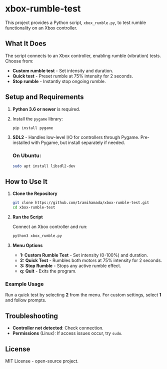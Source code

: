 # xbox-rumble-test

This project provides a Python script, `xbox_rumble.py`, to test rumble functionality on an Xbox controller.

## What It Does

The script connects to an Xbox controller, enabling rumble (vibration) tests. Choose from:
- **Custom rumble test** - Set intensity and duration.
- **Quick test** - Preset rumble at 75% intensity for 2 seconds.
- **Stop rumble** - Instantly stop ongoing rumble.

## Setup and Requirements

1. **Python 3.6 or newer** is required.
2. Install the `pygame` library:

    ```bash
    pip install pygame
    ```
3. **SDL2** - Handles low-level I/O for controllers through Pygame. Pre-installed with Pygame, but install separately if needed.

    ### On Ubuntu:
    ```bash
    sudo apt install libsdl2-dev
    ```

## How to Use It

1. **Clone the Repository**

    ```bash
    git clone https://github.com/1ramihamada/xbox-rumble-test.git
    cd xbox-rumble-test
    ```

2. **Run the Script**

    Connect an Xbox controller and run:
    ```bash
    python3 xbox_rumble.py
    ```

3. **Menu Options**

    - **1: Custom Rumble Test** - Set intensity (0-100%) and duration.
    - **2: Quick Test** - Rumbles both motors at 75% intensity for 2 seconds.
    - **3: Stop Rumble** - Stops any active rumble effect.
    - **q: Quit** - Exits the program.

### Example Usage

Run a quick test by selecting **2** from the menu. For custom settings, select **1** and follow prompts.

## Troubleshooting

- **Controller not detected**: Check connection.
- **Permissions** (Linux): If access issues occur, try `sudo`.

## License

MIT License - open-source project.
